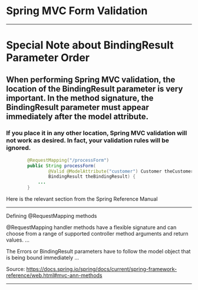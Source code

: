 # Spring MVC Form Validation
---
# Special Note about BindingResult Parameter Order
## When performing Spring MVC validation, the location of the BindingResult parameter is very important. In the method signature, the BindingResult parameter must appear immediately after the model attribute. 

### If you place it in any other location, Spring MVC validation will not work as desired. In fact, your validation rules will be ignored.
```java
        @RequestMapping("/processForm")
        public String processForm(
                @Valid @ModelAttribute("customer") Customer theCustomer,
                BindingResult theBindingResult) {
            ...            
        }
```
Here is the relevant section from the Spring Reference Manual

---

Defining @RequestMapping methods

@RequestMapping handler methods have a flexible signature and can choose from a range of supported controller method arguments and return values.
...

The Errors or BindingResult parameters have to follow the model object that is being
bound immediately ...

Source: https://docs.spring.io/spring/docs/current/spring-framework-reference/web.html#mvc-ann-methods

---
